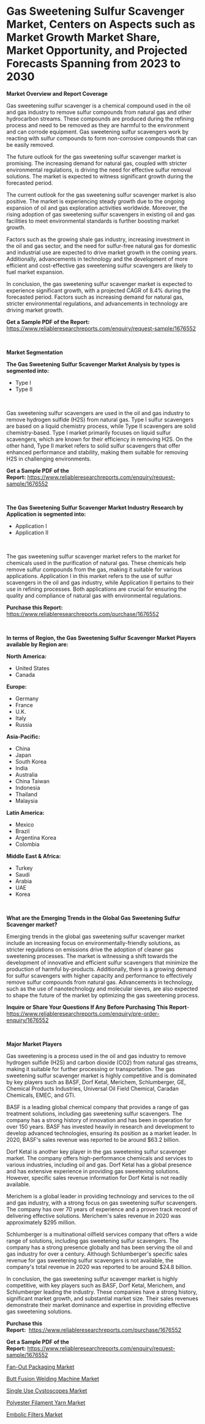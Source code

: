 <p><h1>Gas Sweetening Sulfur Scavenger Market, Centers on Aspects such as Market Growth Market Share, Market Opportunity, and Projected Forecasts Spanning from 2023 to 2030</h1></p><p><strong>Market Overview and Report Coverage</strong></p>
<p><p>Gas sweetening sulfur scavenger is a chemical compound used in the oil and gas industry to remove sulfur compounds from natural gas and other hydrocarbon streams. These compounds are produced during the refining process and need to be removed as they are harmful to the environment and can corrode equipment. Gas sweetening sulfur scavengers work by reacting with sulfur compounds to form non-corrosive compounds that can be easily removed.</p><p>The future outlook for the gas sweetening sulfur scavenger market is promising. The increasing demand for natural gas, coupled with stricter environmental regulations, is driving the need for effective sulfur removal solutions. The market is expected to witness significant growth during the forecasted period.</p><p>The current outlook for the gas sweetening sulfur scavenger market is also positive. The market is experiencing steady growth due to the ongoing expansion of oil and gas exploration activities worldwide. Moreover, the rising adoption of gas sweetening sulfur scavengers in existing oil and gas facilities to meet environmental standards is further boosting market growth.</p><p>Factors such as the growing shale gas industry, increasing investment in the oil and gas sector, and the need for sulfur-free natural gas for domestic and industrial use are expected to drive market growth in the coming years. Additionally, advancements in technology and the development of more efficient and cost-effective gas sweetening sulfur scavengers are likely to fuel market expansion.</p><p>In conclusion, the gas sweetening sulfur scavenger market is expected to experience significant growth, with a projected CAGR of 8.4% during the forecasted period. Factors such as increasing demand for natural gas, stricter environmental regulations, and advancements in technology are driving market growth.</p></p>
<p><strong>Get a Sample PDF of the Report:</strong> <a href="https://www.reliableresearchreports.com/enquiry/request-sample/1676552">https://www.reliableresearchreports.com/enquiry/request-sample/1676552</a></p>
<p>&nbsp;</p>
<p><strong>Market Segmentation</strong></p>
<p><strong>The Gas Sweetening Sulfur Scavenger Market Analysis by types is segmented into:</strong></p>
<p><ul><li>Type I</li><li>Type II</li></ul></p>
<p>&nbsp;</p>
<p><p>Gas sweetening sulfur scavengers are used in the oil and gas industry to remove hydrogen sulfide (H2S) from natural gas. Type I sulfur scavengers are based on a liquid chemistry process, while Type II scavengers are solid chemistry-based. Type I market primarily focuses on liquid sulfur scavengers, which are known for their efficiency in removing H2S. On the other hand, Type II market refers to solid sulfur scavengers that offer enhanced performance and stability, making them suitable for removing H2S in challenging environments.</p></p>
<p><strong>Get a Sample PDF of the Report:</strong>&nbsp;<a href="https://www.reliableresearchreports.com/enquiry/request-sample/1676552">https://www.reliableresearchreports.com/enquiry/request-sample/1676552</a></p>
<p>&nbsp;</p>
<p><strong>The Gas Sweetening Sulfur Scavenger Market Industry Research by Application is segmented into:</strong></p>
<p><ul><li>Application I</li><li>Application II</li></ul></p>
<p>&nbsp;</p>
<p><p>The gas sweetening sulfur scavenger market refers to the market for chemicals used in the purification of natural gas. These chemicals help remove sulfur compounds from the gas, making it suitable for various applications. Application I in this market refers to the use of sulfur scavengers in the oil and gas industry, while Application II pertains to their use in refining processes. Both applications are crucial for ensuring the quality and compliance of natural gas with environmental regulations.</p></p>
<p><strong>Purchase this Report:</strong>&nbsp; <a href="https://www.reliableresearchreports.com/purchase/1676552">https://www.reliableresearchreports.com/purchase/1676552</a></p>
<p>&nbsp;</p>
<p><strong>In terms of Region, the Gas Sweetening Sulfur Scavenger Market Players available by Region are:</strong></p>
<p>
    <p> <strong> North America: </strong>
        <ul>
            <li>United States</li>
            <li>Canada</li>
        </ul>
        </p> 
    <p> <strong> Europe: </strong>
        <ul>
            <li>Germany</li>
            <li>France</li>
            <li>U.K.</li>
            <li>Italy</li>
            <li>Russia</li>
        </ul>
        </p> 
    <p> <strong> Asia-Pacific: </strong>
        <ul>
            <li>China</li>
            <li>Japan</li>
            <li>South Korea</li>
            <li>India</li>
            <li>Australia</li>
            <li>China Taiwan</li>
            <li>Indonesia</li>
            <li>Thailand</li>
            <li>Malaysia</li>
        </ul>
        </p> 
    <p> <strong> Latin America: </strong>
        <ul>
            <li>Mexico</li>
            <li>Brazil</li>
            <li>Argentina Korea</li>
            <li>Colombia</li>
        </ul>
        </p> 
    <p> <strong> Middle East & Africa: </strong>
        <ul>
            <li>Turkey</li>
            <li>Saudi</li>
            <li>Arabia</li>
            <li>UAE</li>
            <li>Korea</li>
        </ul>
    </p>
    </p>
<p>&nbsp;</p>
<p><strong>What are the Emerging Trends in the Global Gas Sweetening Sulfur Scavenger market?</strong></p>
<p><p>Emerging trends in the global gas sweetening sulfur scavenger market include an increasing focus on environmentally-friendly solutions, as stricter regulations on emissions drive the adoption of cleaner gas sweetening processes. The market is witnessing a shift towards the development of innovative and efficient sulfur scavengers that minimize the production of harmful by-products. Additionally, there is a growing demand for sulfur scavengers with higher capacity and performance to effectively remove sulfur compounds from natural gas. Advancements in technology, such as the use of nanotechnology and molecular sieves, are also expected to shape the future of the market by optimizing the gas sweetening process.</p></p>
<p><strong>Inquire or Share Your Questions If Any Before Purchasing This Report</strong>- <a href="https://www.reliableresearchreports.com/enquiry/pre-order-enquiry/1676552">https://www.reliableresearchreports.com/enquiry/pre-order-enquiry/1676552</a></p>
<p>&nbsp;</p>
<p><strong>Major Market Players</strong></p>
<p><p>Gas sweetening is a process used in the oil and gas industry to remove hydrogen sulfide (H2S) and carbon dioxide (CO2) from natural gas streams, making it suitable for further processing or transportation. The gas sweetening sulfur scavenger market is highly competitive and is dominated by key players such as BASF, Dorf Ketal, Merichem, Schlumberger, GE, Chemical Products Industries, Universal Oil Field Chemical, Caradan Chemicals, EMEC, and GTI.</p><p>BASF is a leading global chemical company that provides a range of gas treatment solutions, including gas sweetening sulfur scavengers. The company has a strong history of innovation and has been in operation for over 150 years. BASF has invested heavily in research and development to develop advanced technologies, ensuring its position as a market leader. In 2020, BASF's sales revenue was reported to be around $63.2 billion.</p><p>Dorf Ketal is another key player in the gas sweetening sulfur scavenger market. The company offers high-performance chemicals and services to various industries, including oil and gas. Dorf Ketal has a global presence and has extensive experience in providing gas sweetening solutions. However, specific sales revenue information for Dorf Ketal is not readily available.</p><p>Merichem is a global leader in providing technology and services to the oil and gas industry, with a strong focus on gas sweetening sulfur scavengers. The company has over 70 years of experience and a proven track record of delivering effective solutions. Merichem's sales revenue in 2020 was approximately $295 million.</p><p>Schlumberger is a multinational oilfield services company that offers a wide range of solutions, including gas sweetening sulfur scavengers. The company has a strong presence globally and has been serving the oil and gas industry for over a century. Although Schlumberger's specific sales revenue for gas sweetening sulfur scavengers is not available, the company's total revenue in 2020 was reported to be around $24.8 billion.</p><p>In conclusion, the gas sweetening sulfur scavenger market is highly competitive, with key players such as BASF, Dorf Ketal, Merichem, and Schlumberger leading the industry. These companies have a strong history, significant market growth, and substantial market size. Their sales revenues demonstrate their market dominance and expertise in providing effective gas sweetening solutions.</p></p>
<p><strong>Purchase this Report:</strong>&nbsp;&nbsp;<a href="https://www.reliableresearchreports.com/purchase/1676552">https://www.reliableresearchreports.com/purchase/1676552</a></p>
<p></p>
<p><strong>Get a Sample PDF of the Report:</strong>&nbsp;<a href="https://www.reliableresearchreports.com/enquiry/request-sample/1676552">https://www.reliableresearchreports.com/enquiry/request-sample/1676552</a></p>
<p><p><a href="https://www.linkedin.com/pulse/fan-out-packaging-market-research-report-provides-thorough/">Fan-Out Packaging Market</a></p><p><a href="https://medium.com/@half.skull.am/butt-fusion-welding-machine-market-size-growth-forecast-2023-2030-b9f4fb838364">Butt Fusion Welding Machine Market</a></p><p><a href="https://www.linkedin.com/pulse/single-use-cystoscopes-market-share-amp-new-trends-analysis/">Single Use Cystoscopes Market</a></p><p><a href="https://medium.com/@colinom786578/polyester-filament-yarn-market-size-growth-forecast-2023-2030-edc7c110e90a">Polyester Filament Yarn Market</a></p><p><a href="https://www.linkedin.com/pulse/embolic-filters-market-share-amp-new-trends-analysis-report/">Embolic Filters Market</a></p></p>